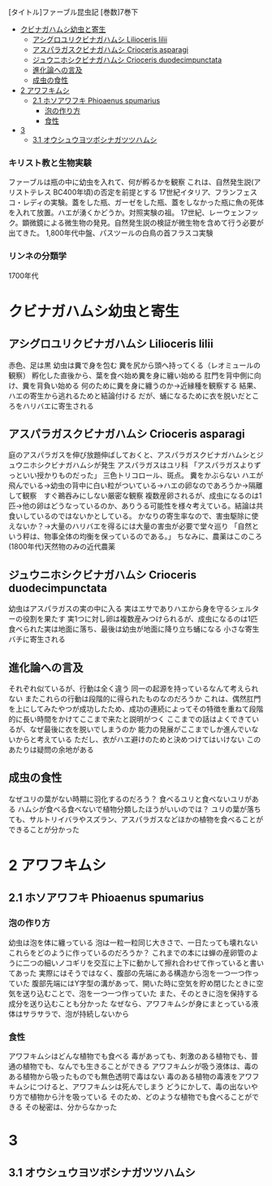 [タイトル]ファーブル昆虫記
[巻数]7巻下

- [クビナガハムシ幼虫と寄生](#%e3%82%af%e3%83%93%e3%83%8a%e3%82%ac%e3%83%8f%e3%83%a0%e3%82%b7%e5%b9%bc%e8%99%ab%e3%81%a8%e5%af%84%e7%94%9f)
  - [アシグロユリクビナガハムシ Lilioceris lilii](#%e3%82%a2%e3%82%b7%e3%82%b0%e3%83%ad%e3%83%a6%e3%83%aa%e3%82%af%e3%83%93%e3%83%8a%e3%82%ac%e3%83%8f%e3%83%a0%e3%82%b7-lilioceris-lilii)
  - [アスパラガスクビナガハムシ Crioceris asparagi](#%e3%82%a2%e3%82%b9%e3%83%91%e3%83%a9%e3%82%ac%e3%82%b9%e3%82%af%e3%83%93%e3%83%8a%e3%82%ac%e3%83%8f%e3%83%a0%e3%82%b7-crioceris-asparagi)
  - [ジュウニホシクビナガハムシ Crioceris duodecimpunctata](#%e3%82%b8%e3%83%a5%e3%82%a6%e3%83%8b%e3%83%9b%e3%82%b7%e3%82%af%e3%83%93%e3%83%8a%e3%82%ac%e3%83%8f%e3%83%a0%e3%82%b7-crioceris-duodecimpunctata)
  - [進化論への言及](#%e9%80%b2%e5%8c%96%e8%ab%96%e3%81%b8%e3%81%ae%e8%a8%80%e5%8f%8a)
  - [成虫の食性](#%e6%88%90%e8%99%ab%e3%81%ae%e9%a3%9f%e6%80%a7)
- [2 アワフキムシ](#2-%e3%82%a2%e3%83%af%e3%83%95%e3%82%ad%e3%83%a0%e3%82%b7)
  - [2.1 ホソアワフキ Phioaenus spumarius](#21-%e3%83%9b%e3%82%bd%e3%82%a2%e3%83%af%e3%83%95%e3%82%ad-phioaenus-spumarius)
    - [泡の作り方](#%e6%b3%a1%e3%81%ae%e4%bd%9c%e3%82%8a%e6%96%b9)
    - [食性](#%e9%a3%9f%e6%80%a7)
- [3](#3)
  - [3.1 オウシュウヨツボシナガツツハムシ](#31-%e3%82%aa%e3%82%a6%e3%82%b7%e3%83%a5%e3%82%a6%e3%83%a8%e3%83%84%e3%83%9c%e3%82%b7%e3%83%8a%e3%82%ac%e3%83%84%e3%83%84%e3%83%8f%e3%83%a0%e3%82%b7)


### キリスト教と生物実験
ファーブルは瓶の中に幼虫を入れて、何が孵るかを観察
これは、自然発生説(アリストテレス BC400年頃)の否定を前提とする
17世紀イタリア、フランフェスコ・レディの実験。蓋をした瓶、ガーゼをした瓶、蓋をしなかった瓶に魚の死体を入れて放置。ハエが湧くかどうか。対照実験の祖。
17世紀、レーウェンフック。顕微鏡による微生物の発見。自然発生説の検証が微生物を含めて行う必要が出てきた。
1,800年代中盤、パスツールの白鳥の首フラスコ実験


### リンネの分類学
1700年代

# クビナガハムシ幼虫と寄生
## アシグロユリクビナガハムシ Lilioceris lilii
赤色、足は黒
幼虫は糞で身を包む
糞を尻から頭へ持ってくる（レオミュールの観察）
孵化した直後から、葉を食べ始め糞を身に纏い始める
肛門を背中側に向け、糞を背負い始める
何のために糞を身に纏うのか→近縁種を観察する
結果、ハエの寄生から逃れるためと結論付ける
だが、蛹になるために衣を脱いだところをハリバエに寄生される

## アスパラガスクビナガハムシ Crioceris asparagi
庭のアスパラガスを伸び放題伸ばしておくと、アスパラガスクビナガハムシとジュウニホシクビナガハムシが発生
アスパラガスはユリ科
「アスパラガスよりずっといい授かりものだった」
三色トリコロール、斑点。
糞をかぶらない
ハエが飛んでいる→幼虫の背中に白い粒がついている→ハエの卵なのであろうか→隔離して観察　すぐ鵜吞みにしない厳密な観察
複数産卵されるが、成虫になるのは1匹→他の卵はどうなっているのか、ありうる可能性を様々考えている。結論は共食いしているのではないかとしている。
かなりの寄生率なので、害虫駆除に使えないか？→大量のハリバエを得るには大量の害虫が必要で堂々巡り
「自然という秤は、物事全体の均衡を保っているのである。」
ちなみに、農薬はこのころ(1800年代)天然物のみの近代農薬


## ジュウニホシクビナガハムシ Crioceris duodecimpunctata
幼虫はアスパラガスの実の中に入る
実はエサでありハエから身を守るシェルターの役割を果たす
実1つに対し卵は複数産みつけられるが、成虫になるのは1匹
食べられた実は地面に落ち、最後は幼虫が地面に降り立ち蛹になる
小さな寄生バチに寄生される

## 進化論への言及
それぞれ似ているが、行動は全く違う
同一の起源を持っているなんて考えられない
またこれらの行動は段階的に得られたものなのだろうか
これは、偶然肛門を上にしてみたやつが成功したため、成功の連続によってその特徴を重ねて段階的に長い時間をかけてここまで来たと説明がつく
ここまでの話はよくできているが、なぜ最後に衣を脱いでしまうのか
能力の発展がここまでしか進んでいないからと考えている
ただし、衣がハエ避けのためと決めつけてはいけない
このあたりは疑問の余地がある

## 成虫の食性
なぜユリの葉がない時期に羽化するのだろう？
食べるユリと食べないユリがある
ハムシが食べる食べないで植物分類したほうがいいのでは？
ユリの葉が落ちても、サルトリイバラやスズラン、アスパラガスなどほかの植物を食べることができることが分かった



# 2 アワフキムシ
## 2.1 ホソアワフキ Phioaenus spumarius
### 泡の作り方
幼虫は泡を体に纏っている
泡は一粒一粒同じ大きさで、一日たっても壊れない
これらをどのように作っているのだろうか？
これまでの本には蝉の産卵管のように二つの細いノコギリを交互に上下に動かして擦れ合わせて作っていると書いてあった
実際にはそうではなく、腹部の先端にある構造から泡を一つ一つ作っていた
腹部先端にはY字型の溝があって、開いた時に空気を貯め閉じたときに空気を送り込むことで、泡を一つ一つ作っていた
また、そのときに泡を保持する成分を送り込むことも分かった
なぜなら、アワフキムシが身にまとっている液体はサラサラで、泡が持続しないから
### 食性
アワフキムシはどんな植物でも食べる
毒があっても、刺激のある植物でも、普通の植物でも、なんでも生きることができる
アワフキムシが吸う液体は、毒のある植物から吸ったものでも無色透明で毒はない
毒のある植物の毒液をアワフキムシにつけると、アワフキムシは死んでしまう
どうにかして、毒の出ないやり方で植物から汁を吸っている
そのため、どのような植物でも食べることができる
その秘密は、分からなかった

# 3
## 3.1 オウシュウヨツボシナガツツハムシ
